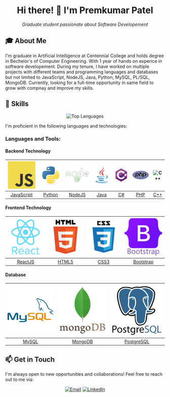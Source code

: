 
<h1 align="center">Hi there! 👋 I'm Premkumar Patel</h1>

<p align="center">
  <i>Graduate student passionate about Software Developement</i>


<h2>🎓 About Me</h2>

<p>I'm graduate in Artificial Intelligence at Centennial College and holds degree in Bechelor's of Computer Engineering. With 1 year of hands on experice in software developement. During my tenure, I have worked on multiple projects with different teams and programming languages and databases but not limited to JavaScript, NodeJS, Java, Python, MySQL, PL/SQL, MongoDB. Currently, looking for a full-time  opportunity in same field to grow with compnay and improve my skills.</p>

<h2>🚀 Skills</h2>

<p align="center">
  <img src="https://github-readme-stats.vercel.app/api/top-langs/?username=Patel-Prem&layout=compact&theme=radical" alt="Top Languages">
</p>

<p>I'm proficient in the following languages and technologies:</p>

### Languages and Tools:

#### Backend Technology

| ![JavaScript](https://raw.githubusercontent.com/devicons/devicon/master/icons/javascript/javascript-original.svg) | ![Python](https://raw.githubusercontent.com/devicons/devicon/master/icons/python/python-original.svg) | ![NodeJS](https://raw.githubusercontent.com/devicons/devicon/master/icons/nodejs/nodejs-line-wordmark.svg) | ![Java](https://raw.githubusercontent.com/devicons/devicon/master/icons/java/java-original.svg) | ![C#](https://raw.githubusercontent.com/devicons/devicon/master/icons/csharp/csharp-original.svg) | ![PHP](https://raw.githubusercontent.com/devicons/devicon/master/icons/php/php-original.svg) | ![C++](https://raw.githubusercontent.com/isocpp/logos/master/cpp_logo.png) |
|:---:|:---:|:---:|:---:|:---:|:---:|:---:|
| [JavaScript](https://developer.mozilla.org/en-US/docs/Web/JavaScript) | [Python](https://www.python.org/) | [NodeJS](https://nodejs.org/) | [Java](https://www.java.com/) | [C#](https://docs.microsoft.com/en-us/dotnet/csharp/) | [PHP](https://www.php.net/) | [C++](https://isocpp.org/) |

#### Frontend Technology

| ![ReactJS](https://raw.githubusercontent.com/devicons/devicon/master/icons/react/react-original-wordmark.svg) | ![HTML5](https://raw.githubusercontent.com/devicons/devicon/master/icons/html5/html5-original-wordmark.svg) | ![CSS3](https://raw.githubusercontent.com/devicons/devicon/master/icons/css3/css3-original-wordmark.svg) | ![Bootstrap](https://raw.githubusercontent.com/devicons/devicon/master/icons/bootstrap/bootstrap-original-wordmark.svg) |
|:---:|:---:|:---:|:---:|
| [ReactJS](https://reactjs.org/) | [HTML5](https://developer.mozilla.org/en-US/docs/Web/HTML) | [CSS3](https://developer.mozilla.org/en-US/docs/Web/CSS) | [Bootstrap](https://getbootstrap.com/) |

#### Database

| ![MySQL](https://raw.githubusercontent.com/devicons/devicon/master/icons/mysql/mysql-original-wordmark.svg) | ![MongoDB](https://raw.githubusercontent.com/devicons/devicon/master/icons/mongodb/mongodb-original-wordmark.svg) | ![PostgreSQL](https://raw.githubusercontent.com/devicons/devicon/master/icons/postgresql/postgresql-original-wordmark.svg) |
|:---:|:---:|:---:|
| [MySQL](https://www.mysql.com/) | [MongoDB](https://www.mongodb.com/) | [PostgreSQL](https://www.postgresql.org/) |



<h2>📫 Get in Touch</h2>

<p>I'm always open to new opportunities and collaborations! Feel free to reach out to me via:</p>

<p align="center">
  <a href="mailto:work.prempatel@gmail.com"><img src="https://img.icons8.com/fluency/48/000000/email-open.png" alt="Email"></a>
  <a href="https://www.linkedin.com/in/premkumarpatel/"><img src="https://img.icons8.com/fluency/48/000000/linkedin-circled.png" alt="LinkedIn"></a>
</p>
